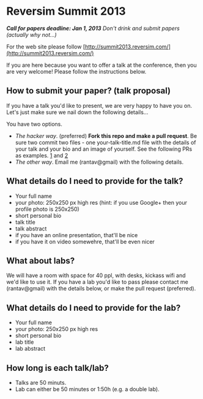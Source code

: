 Reversim Summit 2013
====================

___Call for papers deadline: Jan 1, 2013___ *Don't drink and submit papers (actually why not...)*

For the web site please follow [http://summit2013.reversim.com/](http://summit2013.reversim.com/)

If you are here because you want to offer a talk at the conference, then you are very welcome! Please follow the instructions below.

How to submit your paper? (talk proposal)
-----
If you have a talk you'd like to present, we are very happy to have you on. Let's just make sure we nail down the following details…

You have two options. 

- *The hacker way*. (preferred) __Fork this repo and make a pull request__. Be sure two commit two files - one your-talk-title.md file with the details of your talk and your bio and an image of yourself. See the following PRs as examples. [1](https://github.com/rantav/reversim-summit-2013/pull/1) and [2](https://github.com/rantav/reversim-summit-2013/pull/2)
- *The other way*. Email me (rantav@gmail) with the following details. 

What details do I need to provide for the talk?
----
- Your full name
- your photo: 250x250 px high res (hint: if you use Google+ then your profile photo is 250x250)
- short personal bio
- talk title
- talk abstract
- if you have an online presentation, that'll be nice
- if you have it on video somewehre, that'll be even nicer


What about labs?
----
We will have a room with space for 40 ppl, with desks, kickass wifi and we'd like to use it.
If you have a lab you'd like to pass please contact me (rantav@gmail) with the details below, or make the pull request (preferred). 

What details do I need to provide for the lab?
----
- Your full name
- your photo: 250x250 px high res
- short personal bio
- lab title
- lab abstract

How long is each talk/lab?
----
* Talks are 50 minuts. 
* Lab can either be 50 minutes or 1:50h (e.g. a double lab).


